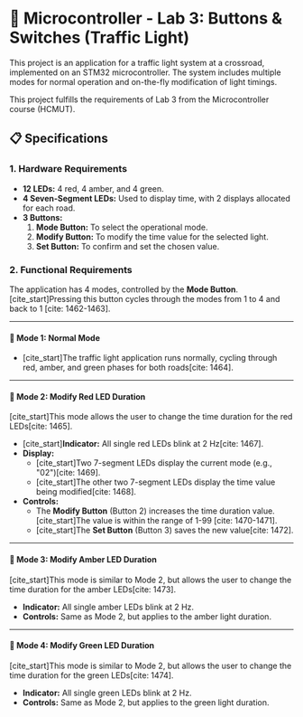 # 🚦 Microcontroller - Lab 3: Buttons & Switches (Traffic Light)

This project is an application for a traffic light system at a crossroad, implemented on an STM32 microcontroller. The system includes multiple modes for normal operation and on-the-fly modification of light timings.

This project fulfills the requirements of Lab 3 from the Microcontroller course (HCMUT).

## 📋 Specifications

### 1. Hardware Requirements
* **12 LEDs:** 4 red, 4 amber, and 4 green.
* **4 Seven-Segment LEDs:** Used to display time, with 2 displays allocated for each road.
* **3 Buttons:**
    1.  **Mode Button:** To select the operational mode.
    2.  **Modify Button:** To modify the time value for the selected light.
    3.  **Set Button:** To confirm and set the chosen value.

### 2. Functional Requirements
The application has 4 modes, controlled by the **Mode Button**. [cite_start]Pressing this button cycles through the modes from 1 to 4 and back to 1 [cite: 1462-1463].

---

#### 💠 Mode 1: Normal Mode
* [cite_start]The traffic light application runs normally, cycling through red, amber, and green phases for both roads[cite: 1464].

---

#### 💠 Mode 2: Modify Red LED Duration
[cite_start]This mode allows the user to change the time duration for the red LEDs[cite: 1465].
* [cite_start]**Indicator:** All single red LEDs blink at 2 Hz[cite: 1467].
* **Display:**
    * [cite_start]Two 7-segment LEDs display the current mode (e.g., "02")[cite: 1469].
    * [cite_start]The other two 7-segment LEDs display the time value being modified[cite: 1468].
* **Controls:**
    * The **Modify Button** (Button 2) increases the time duration value. [cite_start]The value is within the range of 1-99 [cite: 1470-1471].
    * [cite_start]The **Set Button** (Button 3) saves the new value[cite: 1472].

---

#### 💠 Mode 3: Modify Amber LED Duration
[cite_start]This mode is similar to Mode 2, but allows the user to change the time duration for the amber LEDs[cite: 1473].
* **Indicator:** All single amber LEDs blink at 2 Hz.
* **Controls:** Same as Mode 2, but applies to the amber light duration.

---

#### 💠 Mode 4: Modify Green LED Duration
[cite_start]This mode is similar to Mode 2, but allows the user to change the time duration for the green LEDs[cite: 1474].
* **Indicator:** All single green LEDs blink at 2 Hz.
* **Controls:** Same as Mode 2, but applies to the green light duration.
